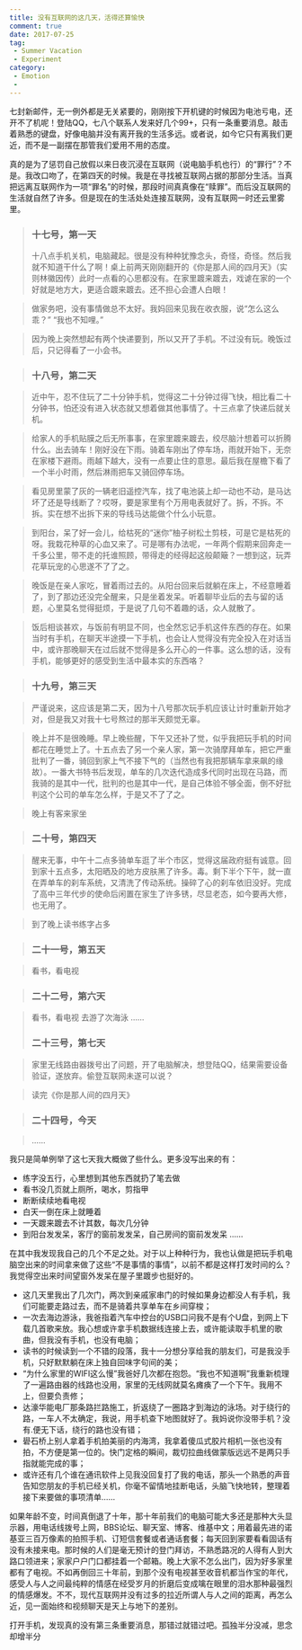 ```yaml
---
title: 没有互联网的这几天，活得还算愉快
comment: true
date: 2017-07-25
tag: 
 - Summer Vacation
 - Experiment
category: 
 - Emotion
 - 
---
```


七封新邮件，无一例外都是无关紧要的，刚刚按下开机键的时候因为电池亏电，还开不了机呢！登陆QQ，七八个联系人发来好几个99+，只有一条重要消息。敲击着熟悉的键盘，好像电脑并没有离开我的生活多远。或者说，如今它只有离我们更近，而不是一副摆在那管我们爱用不用的态度。
<!--more-->
真的是为了惩罚自己放假以来日夜沉浸在互联网（说电脑手机也行）的“罪行”？不是。我改口吻了，在第四天的时候。我是在寻找被互联网占据的那部分生活。当真把远离互联网作为一项“罪名”的时候，那段时间真真像在“赎罪”。而后没互联网的生活就自然了许多。但是现在的生活处处连接互联网，没有互联网一时还云里雾里。
> ### 十七号，第一天 
> 十八点手机关机，电脑藏起。很是没有种种犹豫念头，奇怪，奇怪。然后我就不知道干什么了啊！桌上前两天刚刚翻开的《你是那人间的四月天》（实则林徽因传）此时一点看的心思都没有。在家里踱来踱去，戏谑在家的一个好就是地方大，更适合踱来踱去。还不担心会遭人白眼！

> 做家务吧，没有事情做总不太好。我妈回来见我在收衣服，说“怎么这么乖？”
“我也不知哩。”

> 因为晚上突然想起有两个快递要到，所以又开了手机。不过没有玩。晚饭过后，只记得看了一小会书。

> ### 十八号，第二天

> 近中午，忍不住玩了二十分钟手机，觉得这二十分钟过得飞快，相比看二十分钟书，怕还没有进入状态就又想着做其他事情了。十三点拿了快递后就关机。

> 给家人的手机贴膜之后无所事事，在家里踱来踱去，绞尽脑汁想着可以折腾什么。出去骑车！刚好没在下雨。骑着车刚出了停车场，雨就开始下，无奈在家楼下避雨。雨越下越大，没有一点要止住的意思。最后我在屋檐下看了一个半小时雨，然后淋雨把车又骑回停车场。

> 看见房里蒙了灰的一辆老旧遥控汽车，找了电池装上却一动也不动，是马达坏了还是导线断了？哎呀，要是家里有个万用电表就好了。拆，不拆。不拆。实在想不出拆下来的导线马达能做个什么小玩意。

> 到阳台，呆了好一会儿，给枯死的“迷你”柚子树松土剪枝，可是它是枯死的呀。我栽花种草的心血又来了。可是哪有办法呢，一年两个假期来回奔走一千多公里，带不走的托谁照顾，带得走的经得起这般颠簸？一想到这，玩弄花草玩宠的心思遂不了了之。  

> 晚饭是在亲人家吃，冒着雨过去的。从阳台回来后就躺在床上，不经意睡着了，到了那边还没完全醒来，只是坐着发呆。听着聊毕业后的去与留的话题，心里莫名觉得挺烦，于是说了几句不着趣的话，众人就散了。  

> 饭后相谈甚欢，与饭前有明显不同，也全然忘记手机这件东西的存在。如果当时有手机，在聊天半途摸一下手机，也会让人觉得没有完全投入在对话当中，或许那晚聊天在过后就不觉得是多么开心的一件事。这么想的话，没有手机，能够更好的感受到生活中最本实的东西咯？  

> ### 十九号，第三天

> 严谨说来，这应该是第二天，因为十八号那次玩手机应该让计时重新开始才对，但是我又对我十七号熬过的那半天颇觉无辜。  

> 晚上并不是很晚睡。早上晚些醒，下午又还补了觉，似乎我把玩手机的时间都花在睡觉上了。十五点去了另一个亲人家，第一次骑摩拜单车，把它严重批判了一番，骑回到家上气不接下气的（当然也有我把那辆车拿来飙的缘故）。一番大书特书后发现，单车的几次迭代造成多代同时出现在马路，而我骑的是其中一代，批判的也是其中一代，是自己体验不够全面，倒不好批判这个公司的单车怎么样，于是又不了了之。

> 晚上有客来家坐

> ### 二十号，第四天

> 醒来无事，中午十二点多骑单车逛了半个市区，觉得这届政府挺有诚意。回到家十五点多，太阳晒及的地方皮肤黑了许多。毒。剩下半个下午，就一直在弄单车的刹车系统，又清洗了传动系统。操碎了心的刹车依旧没好。完成了高中三年代步的使命后闲置在家生了许多锈，尽显老态，如今要再大修，也无用了。

> 到了晚上读书练字占多

> ### 二十一号，第五天

> 看书，看电视

> ### 二十二号，第六天

> 看书，看电视
去游了次海泳
……
> ### 二十三号，第七天

> 家里无线路由器拨号出了问题，开了电脑解决，想登陆QQ，结果需要设备验证，遂放弃。偷登互联网未遂可以说？

> 读完《你是那人间的四月天》

> ### 二十四号，今天

> ……
  
我只是简单例举了这七天我大概做了些什么。更多没写出来的有：

* 练字没五行，心里想到其他东西就扔了笔去做  
* 看书没几页就上厕所，喝水，剪指甲  
* 断断续续地看电视
* 白天一倒在床上就睡着
* 一天踱来踱去不计其数，每次几分钟
* 到阳台发发呆，客厅的窗前发发呆，自己房间的窗前发发呆
……

在其中我发现我自己的几个不足之处。对于以上种种行为，我也认做是把玩手机电脑空出来的时间拿来做了这些“不是事情的事情”，以前不都是这样打发时间的么？我觉得空出来时间望窗外发呆在屋子里踱步也挺好的。

* 这几天里我出了几次门，两次到亲戚家串门的时候如果身边都没人有手机，我们可能要走路过去，而不是骑着共享单车在乡间穿梭；  
* 一次去海边游泳，我爸指着汽车中控台的USB口问我不是有个U盘，到网上下载几首歌来放。我心想或许拿手机数据线连接上去，或许能读取手机里的歌曲，但我没有手机，也没有电脑；  
* 读书的时候读到一个不错的段落，我十一分想分享给我的朋友们，可是我没手机，只好默默躺在床上独自回味字句间的美；  
* “为什么家里的WIFI这么慢”我爸好几次都在抱怨。“我也不知道啊”我重新梳理了一遍路由器的线路也没用，家里的无线网就莫名瘫痪了一个下午。我用不上，但要负责修；  
* 达濠华能电厂那条路拦路施工，折返绕了一圈路才到海边的泳场。对于绕行的路，一车人不太确定，我说，用手机查下地图就好了。我妈说你没带手机？没有.便无下话，绕行的路也没有错；  
* 礐石桥上别人拿着手机拍美丽的内海湾，我拿着傻瓜式胶片相机一张也没有拍，不方便是第一位的。快门定格的瞬间，裁切拉曲线做蒙版远远不是两只手指就能完成的事；  
* 或许还有几个谁在通讯软件上见我没回复打了我的电话，那头一个熟悉的声音告知您朋友的手机已经关机，你毫不留情地挂断电话，头脑飞快地转，整理着接下来要做的事项清单……  
  
如果年龄不变，时间真倒退了十年，那十年前我们的电脑可能大多还是那种大头显示器，用电话线拨号上网，BBS论坛、聊天室、博客、维基中文；用着最先进的诺基亚三百万像素的拍照手机、订短信套餐或者通话套餐；每天回到家要看看固话有没有未接来电。那时候的人们是毫无预计的登门拜访，不熟悉路况的人得有人到大路口领进来；家家户户门口都挂着一个邮箱。晚上大家不怎么出门，因为好多家里都有了电视。不如再倒回三十年前，到那个没有电视甚至收音机都当作宝的年代，感受人与人之间最纯粹的情感在经受岁月的折磨后变成噙在眼里的泪水那种最强烈的情感爆发。不不，现代互联网并没有过多的拉近所谓人与人之间的距离，再怎么近，见一面始终和视频聊天是天上与地下的差别。

打开手机，发现真的没有第三条重要消息，那错过就错过吧。孤独半分没减，思念却增半分

